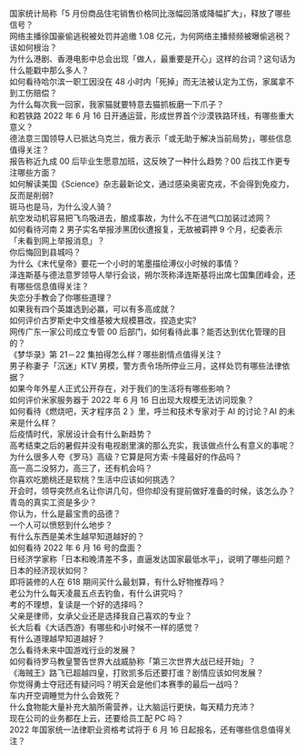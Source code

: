 国家统计局称「5 月份商品住宅销售价格同比涨幅回落或降幅扩大」，释放了哪些信号？  
网络主播徐国豪偷逃税被处罚并追缴 1.08 亿元，为何网络主播频频被曝偷逃税？该如何根治？  
为什么港剧、香港电影中总会出现「做人，最重要是开心」这样的台词？这句话为什么能戳中那么多人？  
如何看待哈尔滨一职工因没在 48 小时内「死掉」而无法被认定为工伤，家属拿不到工伤赔偿？  
为什么每次我一回家，我家猫就要特意去猫抓板磨一下爪子？  
和若铁路 2022 年 6 月 16 日开通运营，形成世界首个沙漠铁路环线，有哪些重大意义？  
德法意三国领导人已抵达乌克兰，俄方表示「或无助于解决当前局势」，哪些信息值得关注？  
报告称近九成 00 后毕业生愿意加班，这反映了一种什么趋势？00 后找工作更专注哪些方面？  
如何解读美国《Science》杂志最新论文，通过感染奥密克戎，不会得到免疫力，反而是削弱?  
斑马也是马，为什么没人骑？  
航空发动机容易把飞鸟吸进去，酿成事故，为什么不在进气口加装过滤网？  
如何看待河南 2 男子实名举报涉黑团伙遭报复，无故被羁押 9 个月，纪委表示「未看到网上举报消息」？  
你后悔回到县城吗？  
为什么《末代皇帝》要花一个小时的笔墨描绘溥仪小时候的事情？  
泽连斯基与德法意罗领导人举行会谈，朔尔茨称泽连斯基将出席七国集团峰会，还有哪些信息值得关注？  
失恋分手教会了你哪些道理？  
如果我有四个英雄选到必赢，可以有多高成就？  
如何评价古罗斯史中文维基被大规模篡改，捏造史实?  
网传广东一家公司成立专管 00 后部门，如何看待此事？能否达到优化管理的目的？  
《梦华录》第 21－22 集拍得怎么样？哪些剧情点值得关注？  
男子称妻子「沉迷」KTV 男模，警方责令场所停业三月，这样处罚有哪些法律依据？  
如果今年外星人正式公开存在，对于我们的生活将有哪些影响？  
如何评价米家服务器于 2022 年 6 月 16 日出现大规模无法访问现象？  
如何看待《燃烧吧，天才程序员 2 》里，呼兰和技术专家对于 AI 的讨论？AI 的未来是什么样？  
后疫情时代，家居设计会有什么新趋势？  
高考结束之后的暑假并没有电视剧里演的那么充实，我该做点什么有意义的事呢？  
为什么很多人夸《罗马》高级？它算是阿方索·卡隆最好的作品吗？  
高一高二没努力，高三了，还有机会吗？  
你喜欢吃脆桃还是软桃？生活中应该如何挑选？  
开会时，领导突然点名让你讲几句，但你却没有提前做好准备的时候，该怎么办？  
青岛的真实工资是多少？  
你认为，什么是最宝贵的品德？  
一个人可以愤怒到什么地步？  
有什么东西是美术生越早知道越好的？  
如何看待 2022 年 6 月 16 号的盘面？  
日经济学家称「日本和晚清差不多，直逼发达国家最低水平」，说明了哪些问题？日本的经济现状如何？  
即将装修的人在 618 期间买什么最划算，有什么好物推荐吗？  
老公为什么每天凌晨五点去钓鱼，有什么讲究吗？  
考的不理想，复读是一个好的选择吗？  
父亲是律师，女承父业还是选择我自己喜欢的专业？  
长大后看《大话西游》有哪些和小时候不一样的感觉？  
有什么道理越早知道越好？  
怎么看待未来中国游戏行业的发展？  
如何看待罗马教皇警告世界大战威胁称「第三次世界大战已经开始」？  
《海贼王》路飞已超越四皇，打败凯多后还要打谁？剧情应该如何发展？  
你觉得勇士夺冠还有疑问吗？明天会是他们本赛季的最后一战吗？  
车内开空调睡觉为什么会致死？  
什么食物能大量补充大脑所需营养，让大脑运行更快，每天精力充沛？  
现在公司的业务都在上云，还要给员工配 PC 吗？  
2022 年国家统一法律职业资格考试将于 6 月 16 日起报名，还有哪些信息值得关注？  
